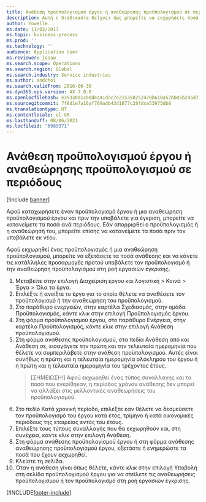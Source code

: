 ```yaml
---
title: Ανάθεση προϋπολογισμού έργου ή αναθεώρησης προϋπολογισμού σε περιόδους
description: Αυτή η διαδικασία δείχνει πώς μπορείτε να εκχωρήσετε ποσά προϋπολογισμού έργου σε περιόδους.
author: Yowelle
ms.date: 11/03/2017
ms.topic: business-process
ms.prod: ''
ms.technology: ''
audience: Application User
ms.reviewer: josaw
ms.search.scope: Operations
ms.search.region: Global
ms.search.industry: Service industries
ms.author: andchoi
ms.search.validFrom: 2016-06-30
ms.dyn365.ops.version: AX 7.0.0
ms.openlocfilehash: e35330d1cbddea41dac7e215350252470b610a52bb05b245d7794a37415dcd3c
ms.sourcegitcommit: 7f8d1e7a16af769adb43d1877c28fdce53975db8
ms.translationtype: HT
ms.contentlocale: el-GR
ms.lasthandoff: 08/06/2021
ms.locfileid: "6989371"
---
```

# <a name="allocate-a-project-budget-or-budget-revision-across-periods"></a>Ανάθεση προϋπολογισμού έργου ή αναθεώρησης προϋπολογισμού σε περιόδους

[!include [banner](../../includes/banner.md)]

Αφού καταχωρήσετε έναν προϋπολογισμό έργου ή μια αναθεώρηση προϋπολογισμού έργου και πριν την υποβάλετε για έγκριση, μπορείτε να κατανείμετε τα ποσά ανά περιόδους. Εάν απορριφθεί ο προϋπολογισμός ή η αναθεώρησή του, μπορείτε επίσης να κατανείμετε τα ποσά πριν τον υποβάλετε εκ νέου. 

Αφού εκχωρηθεί ένας προϋπολογισμός ή μια αναθεώρηση προϋπολογισμού, μπορείτε να εξετάσετε τα ποσά ανάθεσης και να κάνετε τις κατάλληλες προσαρμογές προτού υποβάλετε τον προϋπολογισμό ή την αναθεώρηση προϋπολογισμού στη ροή εργασιών έγκρισης. 

1. Μεταβείτε στην επιλογή Διαχείριση έργου και λογιστική > Κοινά > Έργα > Όλα τα έργα. 
2. Επιλέξτε ή ανοίξτε το έργο για το οποίο θέλετε να αναθέσετε τον προϋπολογισμό ή την αναθεώρηση του προϋπολογισμού. 
3. Στο παράθυρο ενεργειών, στην καρτέλα Σχεδιασμός, στην ομάδα Προϋπολογισμός, κάντε κλικ στην επιλογή Προϋπολογισμός έργου. 
4. Στη φόρμα προϋπολογισμού έργου, στο παράθυρο Ενέργεια, στην καρτέλα Προϋπολογισμός, κάντε κλικ στην επιλογή Ανάθεση προϋπολογισμού. 
5. Στη φόρμα ανάθεσης προϋπολογισμού, στα πεδία Ανάθεση από και Ανάθεση σε, εισαγάγετε την πρώτη και την τελευταία ημερομηνία που θέλετε να συμπεριλάβετε στην ανάθεση προϋπολογισμού. Αυτές είναι συνήθως η πρώτη και η τελευταία ημερομηνία ολόκληρου του έργου ή η πρώτη και η τελευταία ημερομηνία του τρέχοντος έτους.  
   > [ΣΗΜΕΙΩΣΗ!] Αφού εκχωρηθεί ένας τύπος συναλλαγής και τα ποσά που εγκρίθηκαν, η περίοδος χρόνου ανάθεσης δεν μπορεί να αλλάξει στις μελλοντικές αναθεωρήσεις του προϋπολογισμού. 
6. Στο πεδίο Κατά χρονική περίοδο, επιλέξτε εάν θέλετε να δεσμεύσετε τον προϋπολογισμό του έργου κατά έτος, τρίμηνο ή κατά οικονομικές περιόδους της εταιρείας εντός του έτους.
7. Επιλέξτε τους τύπους συναλλαγής που θα εκχωρηθούν και, στη συνέχεια, κάντε κλικ στην επιλογή Ανάθεση. 
8. Στη φόρμα ανάθεσης προϋπολογισμού έργου ή στη φόρμα ανάθεσης αναθεώρησης προϋπολογισμού έργου, εξετάστε ή ενημερώστε τα ποσά που έχουν εκχωρηθεί. 
9. Κλείστε τη σελίδα.
10. Όταν η ανάθεση γίνει όπως θέλετε, κάντε κλικ στην επιλογή Υποβολή στη σελίδα προϋπολογισμού έργου για να στείλετε τις αναθεωρήσεις προϋπολογισμού ή τον προϋπολογισμό στη ροή εργασιών έγκρισης.  




[!INCLUDE[footer-include](../../includes/footer-banner.md)]